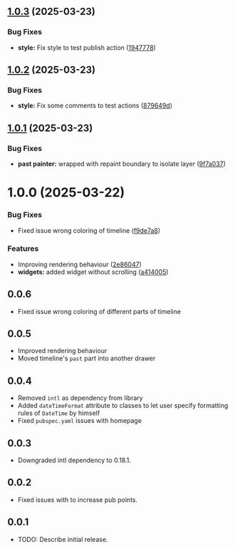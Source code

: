 ## [1.0.3](https://github.com/bitswar/animated_scrollable_timeline/compare/1.0.2...1.0.3) (2025-03-23)


### Bug Fixes

* **style:** Fix style to test publish action ([1947778](https://github.com/bitswar/animated_scrollable_timeline/commit/1947778e27a1155416a846d1c47b2faf24ee964e))

## [1.0.2](https://github.com/bitswar/animated_scrollable_timeline/compare/1.0.1...1.0.2) (2025-03-23)


### Bug Fixes

* **style:** Fix some comments to test actions ([879649d](https://github.com/bitswar/animated_scrollable_timeline/commit/879649dbf30b42717384cd50e2e248ff9bffdfd6))

## [1.0.1](https://github.com/bitswar/animated_scrollable_timeline/compare/1.0.0...1.0.1) (2025-03-23)


### Bug Fixes

* **past painter:** wrapped with repaint boundary to isolate layer ([9f7a037](https://github.com/bitswar/animated_scrollable_timeline/commit/9f7a03709d074df3322cf7eacb37d895b4f27050))

# 1.0.0 (2025-03-22)


### Bug Fixes

* Fixed issue wrong coloring of timeline ([f9de7a8](https://github.com/bitswar/animated_scrollable_timeline/commit/f9de7a8ffacf494a1ae14125d78ccf62df775d3c))


### Features

* Improving rendering behaviour ([2e86047](https://github.com/bitswar/animated_scrollable_timeline/commit/2e8604749e8670514e27a7a10c89d9b8bda4edf1))
* **widgets:** added widget without scrolling ([a414005](https://github.com/bitswar/animated_scrollable_timeline/commit/a4140050387aef8d8fbdd574b3b41749a24ee712))

## 0.0.6
- Fixed issue wrong coloring of different parts of timeline

## 0.0.5
- Improved rendering behaviour
- Moved timeline's `past` part into another drawer

## 0.0.4
- Removed `intl` as dependency from library
- Added `dateTimeFormat` attribute to classes to let user specify formatting
rules of `DateTime` by himself
- Fixed `pubspec.yaml` issues with homepage

## 0.0.3
- Downgraded intl dependency to 0.18.1.

## 0.0.2
- Fixed issues with to increase pub points.

## 0.0.1
- TODO: Describe initial release.

